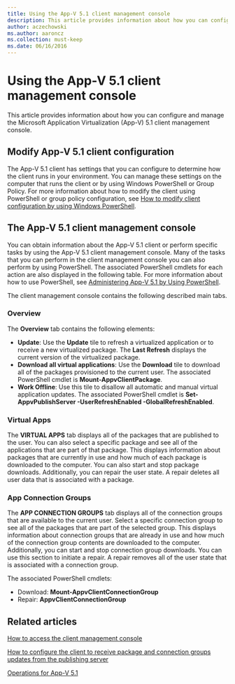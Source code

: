 ```yaml
---
title: Using the App-V 5.1 client management console
description: This article provides information about how you can configure and manage the Microsoft Application Virtualization (App-V) 5.1 client management console.
author: aczechowski
ms.author: aaroncz
ms.collection: must-keep
ms.date: 06/16/2016
---
```


# Using the App-V 5.1 client management console

This article provides information about how you can configure and manage the Microsoft Application Virtualization (App-V) 5.1 client management console.

## Modify App-V 5.1 client configuration

The App-V 5.1 client has settings that you can configure to determine how the client runs in your environment. You can manage these settings on the computer that runs the client or by using Windows PowerShell or Group Policy. For more information about how to modify the client using PowerShell or group policy configuration, see [How to modify client configuration by using Windows PowerShell](how-to-modify-client-configuration-by-using-powershell51.md).

## <a href="" id="the-app-v-5-1-client-management-console-"></a>The App-V 5.1 client management console

You can obtain information about the App-V 5.1 client or perform specific tasks by using the App-V 5.1 client management console. Many of the tasks that you can perform in the client management console you can also perform by using PowerShell. The associated PowerShell cmdlets for each action are also displayed in the following table. For more information about how to use PowerShell, see [Administering App-V 5.1 by Using PowerShell](administering-app-v-51-by-using-powershell.md).

The client management console contains the following described main tabs.

### Overview

The **Overview** tab contains the following elements:

- **Update**: Use the **Update** tile to refresh a virtualized application or to receive a new virtualized package. The **Last Refresh** displays the current version of the virtualized package.
- **Download all virtual applications**: Use the **Download** tile to download all of the packages provisioned to the current user. The associated PowerShell cmdlet is **Mount-AppvClientPackage**.
- **Work Offline**: Use this tile to disallow all automatic and manual virtual application updates. The associated PowerShell cmdlet is **Set-AppvPublishServer -UserRefreshEnabled -GlobalRefreshEnabled**.

### Virtual Apps

The **VIRTUAL APPS** tab displays all of the packages that are published to the user. You can also select a specific package and see all of the applications that are part of that package. This displays information about packages that are currently in use and how much of each package is downloaded to the computer. You can also start and stop package downloads. Additionally, you can repair the user state. A repair deletes all user data that is associated with a package.

### App Connection Groups

The **APP CONNECTION GROUPS** tab displays all of the connection groups that are available to the current user. Select a specific connection group to see all of the packages that are part of the selected group. This displays information about connection groups that are already in use and how much of the connection group contents are downloaded to the computer. Additionally, you can start and stop connection group downloads. You can use this section to initiate a repair. A repair removes all of the user state that is associated with a connection group.

The associated PowerShell cmdlets:

- Download: **Mount-AppvClientConnectionGroup**
- Repair: **AppvClientConnectionGroup**

## Related articles

[How to access the client management console](how-to-access-the-client-management-console51.md)

[How to configure the client to receive package and connection groups updates from the publishing server](how-to-configure-the-client-to-receive-package-and-connection-groups-updates-from-the-publishing-server-51.md)

[Operations for App-V 5.1](operations-for-app-v-51.md)

